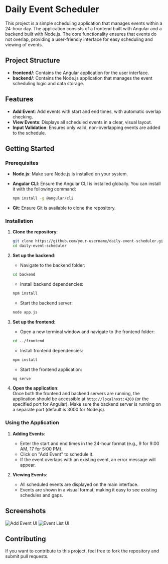 # Daily Event Scheduler

This project is a simple scheduling application that manages events within a 24-hour day. The application consists of a frontend built with Angular and a backend built with Node.js. The core functionality ensures that events do not overlap, providing a user-friendly interface for easy scheduling and viewing of events.

## Project Structure

- **frontend/**: Contains the Angular application for the user interface.
- **backend/**: Contains the Node.js application that manages the event scheduling logic and data storage.

## Features

- **Add Event**: Add events with start and end times, with automatic overlap checking.
- **View Events**: Displays all scheduled events in a clear, visual layout.
- **Input Validation**: Ensures only valid, non-overlapping events are added to the schedule.

## Getting Started

### Prerequisites

- **Node.js**: Make sure Node.js is installed on your system.
- **Angular CLI**: Ensure the Angular CLI is installed globally. You can install it with the following command:

    ```bash
    npm install -g @angular/cli
    ```

- **Git**: Ensure Git is available to clone the repository.

### Installation

1. **Clone the repository**:

    ```bash
    git clone https://github.com/your-username/daily-event-scheduler.git
    cd daily-event-scheduler
    ```

2. **Set up the backend**:

   - Navigate to the backend folder:

    ```bash
    cd backend
    ```

   - Install backend dependencies:

    ```bash
    npm install
    ```

   - Start the backend server:

    ```bash
    node app.js
    ```

3. **Set up the frontend**:

   - Open a new terminal window and navigate to the frontend folder:

    ```bash
    cd ../frontend
    ```

   - Install frontend dependencies:

    ```bash
    npm install
    ```

   - Start the frontend application:

    ```bash
    ng serve
    ```

4. **Open the application**:  
   Once both the frontend and backend servers are running, the application should be accessible at `http://localhost:4200` (or the specified port for Angular). Make sure the backend server is running on a separate port (default is 3000 for Node.js).

### Using the Application

1. **Adding Events**:  
   - Enter the start and end times in the 24-hour format (e.g., 9 for 9:00 AM, 17 for 5:00 PM).
   - Click on "Add Event" to schedule it.
   - If the event overlaps with an existing event, an error message will appear.

2. **Viewing Events**:  
   - All scheduled events are displayed on the main interface.
   - Events are shown in a visual format, making it easy to see existing schedules and gaps.

## Screenshots

<!-- Include screenshots of the application here -->
![Add Event UI](screenshots/add-event.png)
![Event List UI](screenshots/event-list.png)

## Contributing

If you want to contribute to this project, feel free to fork the repository and submit pull requests.
